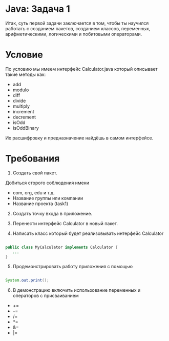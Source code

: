 # Java: Задача 1

Итак, суть первой задачи заключается в том, чтобы ты научился работать с созданием пакетов, созданием классов, переменных, арифметическими, логическими и побитовыми операторами.

# Условие

По условию мы имеем интерфейс Calculator.java который описывает такие методы как:

- add
- modulo
- diff
- divide
- multiply
- increment
- decrement
- isOdd
- isOddBinary

Их расшифровку и предназначение найдёшь в самом интерфейсе.

# Требования

1. Создать свой пакет.

Добиться сторого соблюдения имени

- com, org, edu и т.д.
- Название группы или компании
- Название проекта (task1)

2. Создать точку входа в приложение.

3. Перенести интерфейс Calculator в новый пакет.

4. Написать класс который будет реализовывать интерфейс Calculator

```java

public class MyCalculator implements Calculator {
   ...
}

```

5. Продемонстрировать работу приложения с помощью 

```java

System.out.print();

```

6. В демонстрацию включить использование переменных и операторов с присваиванием 

- +=
- -=
- /=
- *=
- &=
- |=